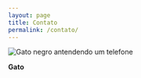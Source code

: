 ```yaml
---
layout: page
title: Contato
permalink: /contato/
---
```


![Gato negro antendendo um telefone](https://i0.wp.com/gatinhobranco.com/wp-content/uploads/2017/09/Seu-gato-sabe-como-voc%C3%AA-est%C3%A1-se-sentindo-emocoes-.jpg?resize=600%2C337)

**Gato**